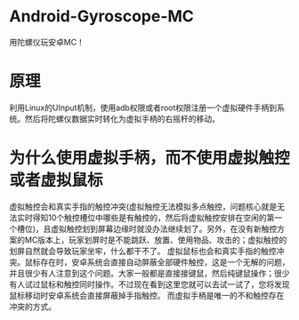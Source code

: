 # Android-Gyroscope-MC
  用陀螺仪玩安卓MC！
# 原理
  利用Linux的UInput机制，使用adb权限或者root权限注册一个虚拟硬件手柄到系统。然后将陀螺仪数据实时转化为虚拟手柄的右摇杆的移动。
# 为什么使用虚拟手柄，而不使用虚拟触控或者虚拟鼠标
  虚拟触控会和真实手指的触控冲突(虚拟触控无法模拟多点触控，问题核心就是无法实时得知10个触控槽位中哪些是有触控的，然后将虚拟触控安排在空闲的第一个槽位)，且虚拟触控划到屏幕边缘时就没办法继续划了。另外，在没有新触控方案的MC版本上，玩家划屏时是不能跳跃、放置、使用物品、攻击的；虚拟触控的划屏自然就会导致玩家坐牢，什么都干不了。
  虚拟鼠标也会和真实手指的触控冲突。鼠标存在时，安卓系统会直接自动屏蔽全部硬件触控，这是一个无解的问题，并且很少有人注意到这个问题。大家一般都是直接接键鼠，然后纯键鼠操作；很少有人试过鼠标和触控同时操作。不过现在看到这里您就可以去试一试了，您将发现鼠标移动时安卓系统会直接屏蔽掉手指触控。
  而虚拟手柄是唯一的不和触控存在冲突的方式。
  
